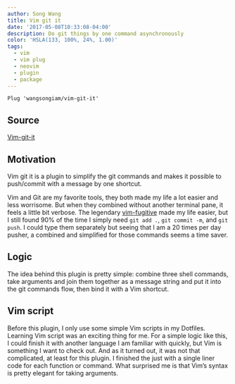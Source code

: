 ```yaml
---
author: Song Wang
title: Vim git it
date: '2017-05-08T10:33:08-04:00'
description: Do git things by one command asynchronously
color: 'HSLA(133, 100%, 24%, 1.00)'
tags:
  - vim
  - vim plug
  - neovim
  - plugin
  - package
---
```


```vim
Plug 'wangsongiam/vim-git-it'
```

## Source
[Vim-git-it](https://github.com/wangsongiam/vim-git-it)

## Motivation
Vim git it is a plugin to simplify the git commands and makes it possible to push/commit with a message by one shortcut.

Vim and Git are my favorite tools, they both made my life a lot easier and less worrisome. But when they combined without another terminal pane, it feels a little bit verbose. The legendary [vim-fugitive](https://github.com/tpope/vim-fugitive) made my life easier, but I still found 90% of the time I simply need `git add .`, `git commit -m`, and `git push`. I could type them separately but seeing that I am a 20 times per day pusher, a combined and simplified for those commands seems a time saver.

## Logic
The idea behind this plugin is pretty simple: combine three shell commands, take arguments and join them together as a message string and put it into the git commands flow, then bind it with a Vim shortcut. 

## Vim script
Before this plugin, I only use some simple Vim scripts in my Dotfiles. Learning Vim script was an exciting thing for me.
For a simple logic like this, I could finish it with another language I am familiar with quickly, but Vim is something I want to check out. And as it turned out, it was not that complicated, at least for this plugin. I finished the just with a single liner code for each function or command. What surprised me is that Vim’s syntax is pretty elegant for taking arguments. 
